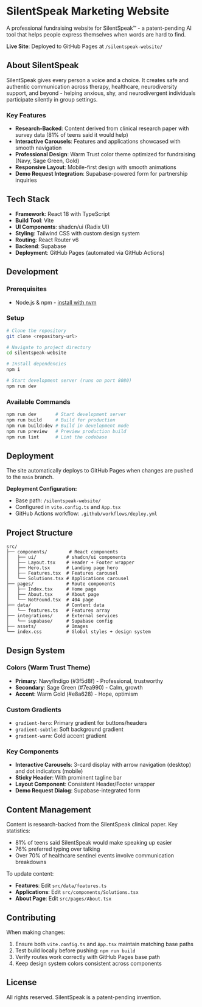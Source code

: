 # SilentSpeak Marketing Website

A professional fundraising website for SilentSpeak™ - a patent-pending AI tool that helps people express themselves when words are hard to find.

**Live Site**: Deployed to GitHub Pages at `/silentspeak-website/`

## About SilentSpeak

SilentSpeak gives every person a voice and a choice. It creates safe and authentic communication across therapy, healthcare, neurodiversity support, and beyond - helping anxious, shy, and neurodivergent individuals participate silently in group settings.

### Key Features

- **Research-Backed**: Content derived from clinical research paper with survey data (81% of teens said it would help)
- **Interactive Carousels**: Features and applications showcased with smooth navigation
- **Professional Design**: Warm Trust color theme optimized for fundraising (Navy, Sage Green, Gold)
- **Responsive Layout**: Mobile-first design with smooth animations
- **Demo Request Integration**: Supabase-powered form for partnership inquiries

## Tech Stack

- **Framework**: React 18 with TypeScript
- **Build Tool**: Vite
- **UI Components**: shadcn/ui (Radix UI)
- **Styling**: Tailwind CSS with custom design system
- **Routing**: React Router v6
- **Backend**: Supabase
- **Deployment**: GitHub Pages (automated via GitHub Actions)

## Development

### Prerequisites

- Node.js & npm - [install with nvm](https://github.com/nvm-sh/nvm#installing-and-updating)

### Setup

```bash
# Clone the repository
git clone <repository-url>

# Navigate to project directory
cd silentspeak-website

# Install dependencies
npm i

# Start development server (runs on port 8080)
npm run dev
```

### Available Commands

```bash
npm run dev       # Start development server
npm run build     # Build for production
npm run build:dev # Build in development mode
npm run preview   # Preview production build
npm run lint      # Lint the codebase
```

## Deployment

The site automatically deploys to GitHub Pages when changes are pushed to the `main` branch.

**Deployment Configuration:**
- Base path: `/silentspeak-website/`
- Configured in `vite.config.ts` and `App.tsx`
- GitHub Actions workflow: `.github/workflows/deploy.yml`

## Project Structure

```
src/
├── components/        # React components
│   ├── ui/           # shadcn/ui components
│   ├── Layout.tsx    # Header + Footer wrapper
│   ├── Hero.tsx      # Landing page hero
│   ├── Features.tsx  # Features carousel
│   └── Solutions.tsx # Applications carousel
├── pages/            # Route components
│   ├── Index.tsx     # Home page
│   ├── About.tsx     # About page
│   └── NotFound.tsx  # 404 page
├── data/             # Content data
│   └── features.ts   # Features array
├── integrations/     # External services
│   └── supabase/     # Supabase config
├── assets/           # Images
└── index.css         # Global styles + design system
```

## Design System

### Colors (Warm Trust Theme)
- **Primary**: Navy/Indigo (#3f5d8f) - Professional, trustworthy
- **Secondary**: Sage Green (#7ea990) - Calm, growth
- **Accent**: Warm Gold (#e8a628) - Hope, optimism

### Custom Gradients
- `gradient-hero`: Primary gradient for buttons/headers
- `gradient-subtle`: Soft background gradient
- `gradient-warm`: Gold accent gradient

### Key Components
- **Interactive Carousels**: 3-card display with arrow navigation (desktop) and dot indicators (mobile)
- **Sticky Header**: With prominent tagline bar
- **Layout Component**: Consistent Header/Footer wrapper
- **Demo Request Dialog**: Supabase-integrated form

## Content Management

Content is research-backed from the SilentSpeak clinical paper. Key statistics:
- 81% of teens said SilentSpeak would make speaking up easier
- 76% preferred typing over talking
- Over 70% of healthcare sentinel events involve communication breakdowns

To update content:
- **Features**: Edit `src/data/features.ts`
- **Applications**: Edit `src/components/Solutions.tsx`
- **About Page**: Edit `src/pages/About.tsx`

## Contributing

When making changes:
1. Ensure both `vite.config.ts` and `App.tsx` maintain matching base paths
2. Test build locally before pushing: `npm run build`
3. Verify routes work correctly with GitHub Pages base path
4. Keep design system colors consistent across components

## License

All rights reserved. SilentSpeak is a patent-pending invention.
